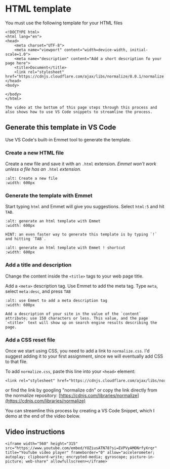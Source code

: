 # HTML template

You must use the following template for your HTML files

```{code-block} html
<!DOCTYPE html>
<html lang="en">
<head>
    <meta charset="UTF-8">
    <meta name="viewport" content="width=device-width, initial-scale=1.0">
    <meta name="description" content="Add a short description fo your page here">
    <title>Document</title>
    <link rel="stylesheet" href="https://cdnjs.cloudflare.com/ajax/libs/normalize/8.0.1/normalize.min.css">
</head>
<body>

</body>
</html>
```

```{tip}
The video at the bottom of this page steps through this process and also shows how to use VS Code snippets to streamline the process.
```

## Generate this template in VS Code

Use VS Code's built-in Emmet tool to generate the template.

### Create a new HTML file

Create a new file and save it with an `.html` extension. *Emmet won't work unless a file has an* `.html` *extension.*

```{image} /images/html/create-file.gif
:alt: Create a new file
:width: 600px
```

### Generate the template with Emmet

Start typing `html` and Emmet will give you suggestions. Select `html:5` and hit `TAB`.

```{image} /images/html/emmet-html.gif
:alt: generate an html template with Emmet
:width: 600px
```

```{tip}
HINT: an even faster way to generate this template is by typing `!` and hitting `TAB`.
```

```{image} /images/html/emmet-exclaim.gif
:alt: generate an html template with Emmet ! shortcut
:width: 600px
```

### Add a title and description

Change the content inside the `<title>` tags to your web page title.

Add a `<meta>` description tag. Use Emmet to add the meta tag. Type `meta`, select `meta:desc`, and press `TAB`

```{image} /images/html/emmet-meta-desc.gif
:alt: use Emmet to add a meta description tag
:width: 600px
```

```{tip}
Add a description of your site in the value of the `content` attribute; use 150 characters or less. This value, and the page `<title>` text will show up on search engine results describing the page.
```

### Add a CSS reset file

Once we start using CSS, you need to add a link to `normalize.css`. I'd suggest adding it to your first assignment, since we will eventually add CSS to that file.

To add `normalize.css`, paste this line into your `<head>` element:

```{code-block} html
<link rel="stylesheet" href="https://cdnjs.cloudflare.com/ajax/libs/normalize/8.0.1/normalize.min.css">
```

or find the link by googling "normalize cdn" or copy the link directly from the normalize repository: [https://cdnjs.com/libraries/normalize](https://cdnjs.com/libraries/normalize)

You can streamline this process by creating a VS Code Snippet, which I demo at the end of the video below.

## Video instructions

```{topic} Watch
<iframe width="560" height="315" src="https://www.youtube.com/embed/YOZiusATN78?si=EVPVyAMONrfyXrqr" title="YouTube video player" frameborder="0" allow="accelerometer; autoplay; clipboard-write; encrypted-media; gyroscope; picture-in-picture; web-share" allowfullscreen></iframe>
```

